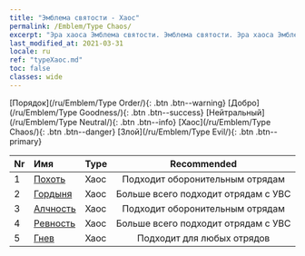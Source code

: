 ```yaml
---
title: "Эмблема святости - Хаос"
permalink: /Emblem/Type Chaos/
excerpt: "Эра хаоса Эмблема святости. Эмблема святости. Эра хаоса Эмблема святости Хаос. Эра хаоса Хаос"
last_modified_at: 2021-03-31
locale: ru
ref: "typeХаос.md"
toc: false
classes: wide
---
```


  [Порядок](/ru/Emblem/Type Order/){: .btn .btn--warning}   [Добро](/ru/Emblem/Type Goodness/){: .btn .btn--success}   [Нейтральный](/ru/Emblem/Type Neutral/){: .btn .btn--info}   [Хаос](/ru/Emblem/Type Chaos/){: .btn .btn--danger}   [Злой](/ru/Emblem/Type Evil/){: .btn .btn--primary} 

  |  Nr  |             Имя            |    Type    |   Recommended   |
  |:-----|:----------------------------|:-----------|:---------------:|
  | 1 | [Похоть](/ru/Emblem/Lust/) | Хаос | Подходит оборонительным отрядам | 
  | 2 | [Гордыня](/ru/Emblem/Arrogance/) | Хаос | Больше всего подходит отрядам с УВС | 
  | 3 | [Алчность](/ru/Emblem/Greed/) | Хаос | Подходит оборонительным отрядам | 
  | 4 | [Ревность](/ru/Emblem/Jealousy/) | Хаос | Больше всего подходит отрядам с УВС | 
  | 5 | [Гнев](/ru/Emblem/Anger/) | Хаос | Подходит для любых отрядов | 
